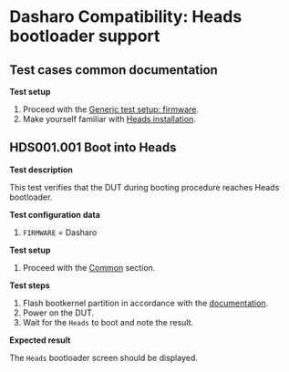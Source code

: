 # Dasharo Compatibility: Heads bootloader support

## Test cases common documentation

**Test setup**

1. Proceed with the
    [Generic test setup: firmware](../../generic-test-setup/#firmware).
2. Make yourself familiar with
    [Heads installation](../../../variants/talos_2/installation-manual/#heads-installation).

## HDS001.001 Boot into Heads

**Test description**

This test verifies that the DUT during booting procedure reaches Heads
bootloader.

**Test configuration data**

1. `FIRMWARE` = Dasharo

**Test setup**

1. Proceed with the [Common](#test-cases-common-documentation) section.

**Test steps**

1. Flash bootkernel partition in accordance with the
    [documentation](../../../variants/talos_2/installation-manual/#heads-installation).
1. Power on the DUT.
1. Wait for the `Heads` to boot and note the result.

**Expected result**

The `Heads` bootloader screen should be displayed.
